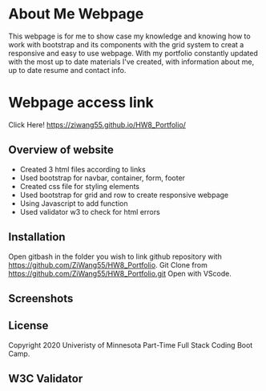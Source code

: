 # About Me Webpage #

This webpage is for me to show case my knowledge and knowing how to work with bootstrap and its components with the grid system to creat a responsive and easy to use webpage. With my portfolio constantly updated with the most up to date materials I've created, with information about me, up to date resume and contact info.

# Webpage access link #

Click Here! https://ziwang55.github.io/HW8_Portfolio/

## Overview of website ##

* Created 3 html files according to links
* Used bootstrap for navbar, container, form, footer
* Created css file for styling elements
* Used bootstrap for grid and row to create responsive webpage
* Using Javascript to add function
* Used validator w3 to check for html errors

## Installation ##

Open gitbash in the folder you wish to link github repository with https://github.com/ZiWang55/HW8_Portfolio.
Git Clone from https://github.com/ZiWang55/HW8_Portfolio.git 
Open with VScode.

## Screenshots ##



## License ##
Copyright 2020 Univeristy of Minnesota Part-Time Full Stack Coding Boot Camp.

## W3C Validator ##
